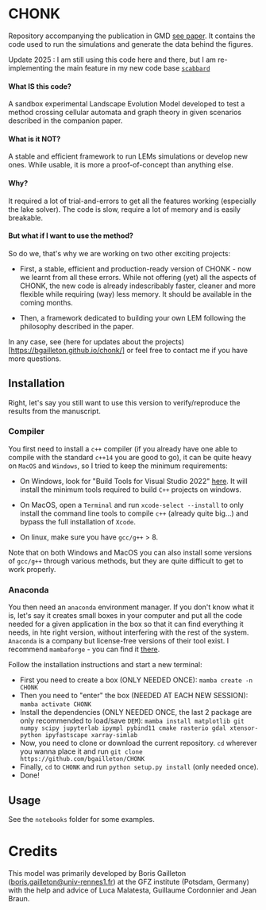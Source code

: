# CHONK

Repository accompanying the publication in GMD [see paper](https://gmd.copernicus.org/articles/17/71/2024/). It contains the code used to run the simulations and generate the data behind the figures. 

Update 2025 : I am still using this code here and there, but I am re-implementing the main feature in my new code base [`scabbard`](https://github.com/bgailleton/scabbard/tree/main)

#### What IS this code?
 A sandbox experimental Landscape Evolution Model developed to test a method crossing cellular automata and graph theory in given scenarios described in the companion paper.

#### What is it NOT?
 A stable and efficient framework to run LEMs simulations or develop new ones. While usable, it is more a proof-of-concept than anything else.


#### Why?
 It required a lot of trial-and-errors to get all the features working (especially the lake solver). The code is slow, require a lot of memory and is easily breakable.


#### But what if I want to use the method?
 So do we, that's why we are working on two other exciting projects:

- First, a stable, efficient and production-ready version of CHONK - now we learnt from all these errors. While not offering (yet) all the aspects of CHONK, the new code is already indescribably faster, cleaner and more flexible while requiring (way) less memory. It should be available in the coming months. 

- Then, a framework dedicated to building your own LEM following the philosophy described in the paper.

In any case, see (here for updates about the projects)[https://bgailleton.github.io/chonk/] or feel free to contact me if you have more questions.

## Installation 

Right, let's say you still want to use this version to verify/reproduce the results from the manuscript.

### Compiler

You first need to install a `c++` compiler (if you already have one able to compile with the standard `c++14` you are good to go), it can be quite heavy on `MacOS` and `Windows`, so I tried to keep the minimum requirements: 


- On Windows, look for "Build Tools for Visual Studio 2022" [here](https://visualstudio.microsoft.com/downloads/#build-tools-for-visual-studio-2022). It will install the minimum tools required to build `C++` projects on windows.

- On MacOS, open a `Terminal` and run `xcode-select --install` to only install the command line tools to compile `c++` (already quite big...) and bypass the full installation of `Xcode`.

- On linux, make sure you have `gcc/g++` > 8. 

Note that on both Windows and MacOS you can also install some versions of `gcc/g++` through various methods, but they are quite difficult to get to work properly.

### Anaconda

You then need an `anaconda` environment manager. If you don't know what it is, let's say it creates small boxes in your computer and put all the code needed for a given application in the box so that it can find everything it needs, in hte right version, without interfering with the rest of the system. `Anaconda` is a company but license-free versions of their tool exist. I recommend `mambaforge` - you can find it [there](https://github.com/conda-forge/miniforge#mambaforge). 

Follow the installation instructions and start a new terminal: 

- First you need to create a box (ONLY NEEDED ONCE): `mamba create -n CHONK`
- Then you need to "enter" the box (NEEDED AT EACH NEW SESSION): `mamba activate CHONK`
- Install the dependencies (ONLY NEEDED ONCE, the last 2 package are only recommended to load/save `DEM`): `mamba install matplotlib git numpy scipy jupyterlab ipympl pybind11 cmake rasterio gdal xtensor-python ipyfastscape xarray-simlab`
- Now, you need to clone or download the current repository. `cd` wherever you wanna place it and run `git clone https://github.com/bgailleton/CHONK`
- Finally, `cd` to `CHONK` and run `python setup.py install` (only needed once).
- Done!

## Usage

See the `notebooks` folder for some examples.

# Credits

This model was primarily developed by Boris Gailleton (boris.gailleton@univ-rennes1.fr) at the GFZ institute (Potsdam, Germany) with the help and advice of Luca Malatesta, Guillaume Cordonnier and Jean Braun.

